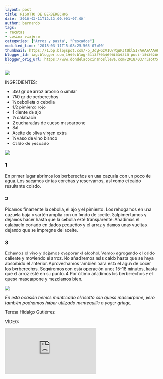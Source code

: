 ```yaml
---
layout: post
title: RISOTTO DE BERBERECHOS
date: '2018-03-11T13:23:00.001-07:00'
author: bernardo
tags:
- recetas
- cocina viajera
categories: ["Arroz y pasta", "Pescados"]
modified_time: '2018-03-11T15:08:25.565-07:00'
thumbnail: https://1.bp.blogspot.com/-p_JdyHGzV1U/WqWPJtUkl5I/AAAAAAAAELY/i8XSEx060xMndN-8PZh0zup1sdiV5qCAwCLcBGAs/s72-c/C.JPG
blogger_id: tag:blogger.com,1999:blog-5113370346961639215.post-1503628038097557117
blogger_orig_url: https://www.dondelacocinanoslleve.com/2018/03/risotto-de-berberechos.html
---
```


![](https://1.bp.blogspot.com/-p_JdyHGzV1U/WqWPJtUkl5I/AAAAAAAAELY/i8XSEx060xMndN-8PZh0zup1sdiV5qCAwCLcBGAs/s400/C.JPG)

  
INGREDIENTES:
* 350 gr de arroz arborio o similar
* 750 gr de berberechos
* ½ cebolleta o cebolla
* 1/2 pimiento rojo
* 1 diente de ajo
* ½ calabacín
* 2 cucharadas de queso mascarpone
* Sal
* Aceite de oliva virgen extra
* ½ vaso de vino blanco
* Caldo de pescado

  

![](https://1.bp.blogspot.com/-WNnfchdXwGk/WqWPft7nekI/AAAAAAAAELc/SjkFBP4ZaE8mV2nvtgW_pas9GypZ-xpOQCLcBGAs/s320/A.JPG)

  

### 1

En primer lugar abrimos los berberechos en una cazuela con un poco de agua. Los sacamos de las conchas y reservamos, así como el caldo resultante colado.  

### 2

Picamos finamente la cebolla, el ajo y el pimiento. Los rehogamos en una cazuela baja o sartén amplia con un fondo de aceite. Salpimentamos y dejamos hacer hasta que la cebolla esté transparente. Añadimos el calabacín cortado en dados pequeños y el arroz y damos unas vueltas, dejando que se impregne del aceite.  

### 3

Echamos el vino y dejamos evaporar el alcohol. Vamos agregando el caldo caliente y moviendo el arroz. No añadiremos más caldo hasta que se haya absorbido el anterior. Aprovechamos también para esto el agua de cocer los berberechos. Seguiremos con esta operación unos 15-18 minutos, hasta que el arroz esté en su punto. 4 Por último añadimos los berberechos y el queso mascarpone y mezclamos bien.  

![](https://2.bp.blogspot.com/-qI_I-1ovQkA/WqWPzFrefnI/AAAAAAAAELk/S62P1w8hpdUliPlwVMjWl_O50Qfz45O4wCLcBGAs/s320/B.JPG)

  
_En esta ocasión hemos mantecado el risotto con queso mascarpone, pero también podríamos haber utilizado mantequilla o yogur griego._

Teresa Hidalgo Gutiérrez  

VÍDEO:
<iframe allowfullscreen="" class="YOUTUBE-iframe-video" data-thumbnail-src="https://i.ytimg.com/vi/pqIJ5An6yaA/0.jpg" frameborder="0"  src="https://www.youtube.com/embed/pqIJ5An6yaA?feature=player_embedded" ></iframe>
